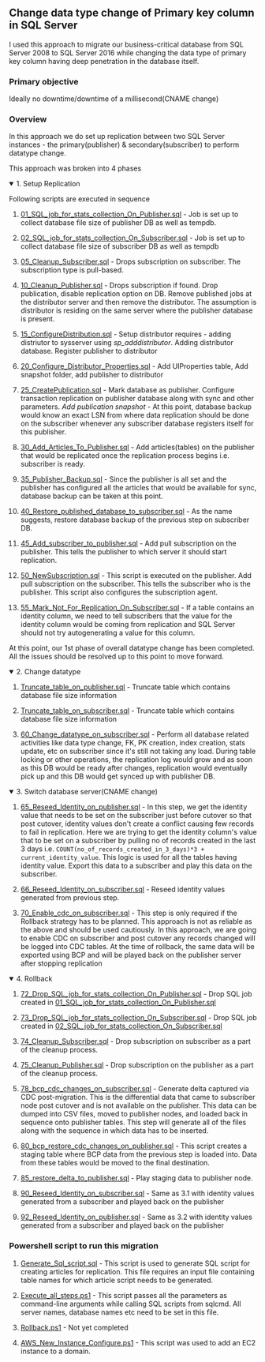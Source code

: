 ## Change data type change of Primary key column in SQL Server

I used this approach to migrate our business-critical database from SQL Server 2008 to SQL Server 2016 while changing the data type of primary key column having deep penetration in the database itself. 

### Primary objective
Ideally no downtime/downtime of a millisecond(CNAME change)

### Overview
In this approach we do set up replication between two SQL Server instances - the primary(publisher) & secondary(subscriber) to perform datatype change.

This approach was broken into 4 phases

<details open><summary> 1. Setup Replication </summary>
<p>

Following scripts are executed in sequence

1. [01_SQL_job_for_stats_collection_On_Publisher.sql](1_Setup%20replication/01_SQL_job_for_stats_collection_On_Publisher.sql) - Job is set up to collect database file size of publisher DB as well as tempdb.
   
2. [02_SQL_job_for_stats_collection_On_Subscriber.sql](1_Setup%20replication/02_SQL_job_for_stats_collection_On_Subscriber.sql) - Job is set up to collect database file size of subscriber DB as well as tempdb
   
3. [05_Cleanup_Subscriber.sql](1_Setup%20replication/05_Cleanup_Subscriber.sql) - Drops subscription on subscriber. The subscription type is pull-based.
   
4. [10_Cleanup_Publisher.sql](1_Setup%20replication/10_Cleanup_Publisher.sql) - Drops subscription if found. Drop publication, disable replication option on DB. Remove published jobs at the distributor server and then remove the distributor. The assumption is distributor is residing on the same server where the publisher database is present.
   
5. [15_ConfigureDistribution.sql](1_Setup%20replication/15_ConfigureDistribution.sql) - Setup distributor requires - adding distriutor to sysserver using *sp_adddistributor*. Adding distributor database. Register publisher to distributor
   
6. [20_Configure_Distributor_Properties.sql](1_Setup%20replication/20_Configure_Distributor_Properties.sql) - Add UIProperties table, Add snapshot folder, add publisher to distributor
   
7. [25_CreatePublication.sql](1_Setup%20replication/25_CreatePublication.sql) - Mark database as publisher. Configure transaction replication on publisher database along with sync and other parameters. *Add publication snapshot* - At this point, database backup would know an exact LSN from where data replication should be done on the subscriber whenever any subscriber database registers itself for this publisher.
   
8. [30_Add_Articles_To_Publisher.sql](1_Setup%20replication/30_Add_Articles_To_Publisher.sql) - Add articles(tables) on the publisher that would be replicated once the replication process begins i.e. subscriber is ready.
   
9.  [35_Publisher_Backup.sql](1_Setup%20replication/35_Publisher_Backup.sql) - Since the publisher is all set and the publisher has configured all the articles that would be available for sync, database backup can be taken at this point.
    
10. [40_Restore_published_database_to_subscriber.sql](1_Setup%20replication/40_Restore_published_database_to_subscriber.sql) - As the name suggests, restore database backup of the previous step on subscriber DB.
    
11. [45_Add_subscriber_to_publisher.sql](1_Setup%20replication/45_Add_subscriber_to_publisher.sql) - Add pull subscription on the publisher. This tells the publisher to which server it should start replication.
    
12. [50_NewSubscription.sql](1_Setup%20replication/50_NewSubscription.sql) - This script is executed on the publisher. Add pull subscription on the subscriber. This tells the subscriber who is the publisher. This script also configures the subscription agent.
    
13. [55_Mark_Not_For_Replication_On_Subscriber.sql](1_Setup%20replication/55_Mark_Not_For_Replication_On_Subscriber.sql) - If a table contains an identity column, we need to tell subscribers that the value for the identity column would be coming from replication and SQL Server should not try autogenerating a value for this column.

At this point, our 1st phase of overall datatype change has been completed. All the issues should be resolved up to this point to move forward.
</p>
</details>

<details open><summary> 2. Change datatype </summary>

1. [Truncate_table_on_publisher.sql](2_Data%20type%20change/Truncate_table_on_publisher.sql) - Truncate table which contains database file size information
   
2. [Truncate_table_on_subscriber.sql](2_Data%20type%20change/Truncate_table_on_subscriber.sql) - Truncate table which contains database file size information
   
3. [60_Change_datatype_on_subscriber.sql](2_Data%20type%20change/60_Change_datatype_on_subscriber.sql) - Perform all database related activities like data type change, FK, PK creation, index creation, stats update, etc on subscriber since it's still not taking any load. During table locking or other operations, the replication log would grow and as soon as this DB would be ready after changes, replication would eventually pick up and this DB would get synced up with publisher DB.
</details>

<details open><summary> 3. Switch database server(CNAME change)</summary>

1. [65_Reseed_Identity_on_publisher.sql](3_Switch%20server/65_Reseed_Identity_on_publisher.sql) - In this step, we get the identity value that needs to be set on the subscriber just before cutover so that post cutover, identity values don't create a conflict causing few records to fail in replication. Here we are trying to get the identity column's value that to be set on a subscriber by pulling no of records created in the last 3 days i.e. `COUNT(no_of_records_created_in_3_days)*3 + current_identity_value`. This logic is used for all the tables having identity value. Export this data to a subscriber and play this data on the subscriber.
   
2. [66_Reseed_Identity_on_subscriber.sql](3_Switch%20server/66_Reseed_Identity_on_subscriber.sql) - Reseed identity values generated from previous step.
   
3. [70_Enable_cdc_on_subscriber.sql](3_Switch%20server/70_Enable_cdc_on_subscriber.sql) - This step is only required if the Rollback strategy has to be planned. This approach is not as reliable as the above and should be used cautiously. In this approach, we are going to enable CDC on subscriber and post cutover any records changed will be logged into CDC tables. At the time of rollback, the same data will be exported using BCP and will be played back on the publisher server after stopping replication
</details>

<details open><summary> 4. Rollback </summary>

1. [72_Drop_SQL_job_for_stats_collection_On_Publisher.sql](4_Rollback/72_Drop_SQL_job_for_stats_collection_On_Publisher.sql) - Drop SQL job created in [01_SQL_job_for_stats_collection_On_Publisher.sql](1_Setup%20replication/01_SQL_job_for_stats_collection_On_Publisher.sql)
   
2. [73_Drop_SQL_job_for_stats_collection_On_Subscriber.sql](4_Rollback/73_Drop_SQL_job_for_stats_collection_On_Subscriber.sql) - Drop SQL job created in [02_SQL_job_for_stats_collection_On_Subscriber.sql](1_Setup%20replication/02_SQL_job_for_stats_collection_On_Subscriber.sql)
   
3. [74_Cleanup_Subscriber.sql](4_Rollback/74_Cleanup_Subscriber.sql) - Drop subscription on subscriber as a part of the cleanup process.
4. [75_Cleanup_Publisher.sql](4_Rollback/75_Cleanup_Publisher.sql) - Drop subscription on the publisher as a part of the cleanup process.
5. [78_bcp_cdc_changes_on_subscriber.sql](4_Rollback/78_bcp_cdc_changes_on_subscriber.sql) - Generate delta captured via CDC post-migration. This is the differential data that came to subscriber node post cutover and is not available on the publisher. This data can be dumped into CSV files, moved to publisher nodes, and loaded back in sequence onto publisher tables. This step will generate all of the files along with the sequence in which data has to be inserted. 
6. [80_bcp_restore_cdc_changes_on_publisher.sql](4_Rollback/80_bcp_restore_cdc_changes_on_publisher.sql) - This script creates a staging table where BCP data from the previous step is loaded into. Data from these tables would be moved to the final destination.
7. [85_restore_delta_to_publisher.sql](4_Rollback/85_restore_delta_to_publisher.sql) - Play staging data to publisher node.
8. [90_Reseed_Identity_on_subscriber.sql](4_Rollback/90_Reseed_Identity_on_subscriber.sql) - Same as 3.1 with identity values generated from a subscriber and played back on the publisher
9.  [92_Reseed_Identity_on_publisher.sql](4_Rollback/92_Reseed_Identity_on_publisher.sql) - Same as 3.2 with identity values generated from a subscriber and played back on the publisher

</details>

### Powershell script to run this migration

1. [Generate_Sql_script.sql](Generate_Sql_script.ps1) - This script is used to generate SQL script for creating articles for replication. This file requires an input file containing table names for which article script needs to be generated.
   
2. [Execute_all_steps.ps1](Execute_all_steps.ps1) -  This script passes all the parameters as command-line arguments while calling SQL scripts from sqlcmd. All server names, database names etc need to be set in this file.
   
3. [Rollback.ps1](Rollback.ps1) - Not yet completed
   
4. [AWS_New_Instance_Configure.ps1](AWS_New_Instance_Configure.ps1) - This script was used to add an EC2 instance to a domain.